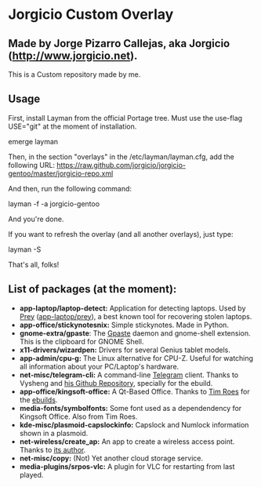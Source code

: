 Jorgicio Custom Overlay
=======================

Made by Jorge Pizarro Callejas, aka Jorgicio (http://www.jorgicio.net).
-----------------------------------------------------------------------

This is a Custom repository made by me.

Usage
-----

First, install Layman from the official Portage tree. Must use the use-flag USE="git" at the moment of installation.

emerge layman

Then, in the section "overlays" in the /etc/layman/layman.cfg, add the following URL:
https://raw.github.com/jorgicio/jorgicio-gentoo/master/jorgicio-repo.xml

And then, run the following command:

layman -f -a jorgicio-gentoo

And you're done.

If you want to refresh the overlay (and all another overlays), just type:

layman -S

That's all, folks!

List of packages (at the moment):
---------------------------------

 * **app-laptop/laptop-detect:** Application for detecting laptops. Used by [Prey](http://preyproject.com) ([app-laptop/prey](https://packages.gentoo.org/package/app-laptop/prey)), a best known tool for recovering stolen laptops.
 * **app-office/stickynotesnix:** Simple stickynotes. Made in Python.
 * **gnome-extra/gpaste**: The [Gpaste](http://www.imagination-land.org/posts/2013-10-22-gpaste-3.2.2-released.html) daemon and gnome-shell extension. This is the clipboard for GNOME Shell.
 * **x11-drivers/wizardpen:** Drivers for several Genius tablet models.
 * **app-admin/cpu-g:** The Linux alternative for CPU-Z. Useful for watching all information about your PC/Laptop's hardware.
 * **net-misc/telegram-cli:** A command-line [Telegram](http://telegram.org) client. Thanks to Vysheng and [his Github Repository](https://github.com/vysheng/tg), specially for the ebuild.
 * **app-office/kingsoft-office:** A Qt-Based Office. Thanks to [Tim Roes](http://github.com/timroes/) for the [ebuilds](http://github.com/timroes/local-portage).
 * **media-fonts/symbolfonts:** Some font used as a dependendency for Kingsoft Office. Also from Tim Roes.
 * **kde-misc/plasmoid-capslockinfo:** Capslock and Numlock information shown in a plasmoid.  
 * **net-wireless/create_ap:** An app to create a wireless access point. Thanks to [its author](https://github.com/oblique).
 * **net-misc/copy:** (Not) Yet another cloud storage service.
 * **media-plugins/srpos-vlc:** A plugin for VLC for restarting from last played.
